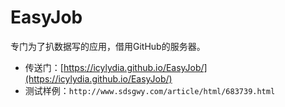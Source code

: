 # EasyJob
专门为了扒数据写的应用，借用GitHub的服务器。
* 传送门：[https://icylydia.github.io/EasyJob/](https://icylydia.github.io/EasyJob/)
* 测试样例：`http://www.sdsgwy.com/article/html/683739.html`
